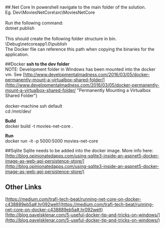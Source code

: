 ##.Net Core
In powershell navigate to the main folder of the solution. </br>
Eg. Dev\MoviesNetCore\src\MoviesNetCore
</br>
</br>
Run the following command:
</br>
dotnet publish
</br>
</br>
This should create the following folder structure in bin. </br>
\Debug\netcoreapp1.0\publish
</br>
The Docker file can reference this path when copying the binaries for the application.

##Docker
**ssh to the dev folder**</br>
NOTE: Development folder in Windows has been mounted into the docker vm. See [http://www.developmentalmadness.com/2016/03/05/docker-permanently-mount-a-virtualbox-shared-folder/](http://www.developmentalmadness.com/2016/03/05/docker-permanently-mount-a-virtualbox-shared-folder/ "Permanently Mounting a Virtualbox Shared Folder") </br>
</br>
docker-machine ssh default </br> 
cd /mnt/dev/

**Build**</br>
  docker build -t movies-net-core .

**Run**</br>
  docker run -it -p 5000:5000 movies-net-core

##Sqlite
Sqlite needs to be added into the docker image.  More info here: </br>
[http://blog.opinionatedapps.com/using-sqlite3-inside-an-aspnet5-docker-image-as-web-api-persistence-store/](http://blog.opinionatedapps.com/using-sqlite3-inside-an-aspnet5-docker-image-as-web-api-persistence-store/)

## Other Links
[https://medium.com/trafi-tech-beat/running-net-core-on-docker-c438889eb5a#.hr092welt](https://medium.com/trafi-tech-beat/running-net-core-on-docker-c438889eb5a#.hr092welt)
</br>
[http://blog.pavelsklenar.com/5-useful-docker-tip-and-tricks-on-windows/](http://blog.pavelsklenar.com/5-useful-docker-tip-and-tricks-on-windows/)
